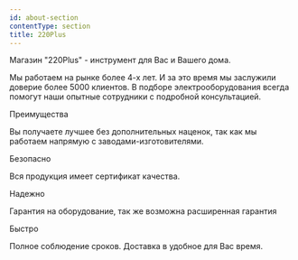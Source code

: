 ```yaml
---
id: about-section
contentType: section
title: 220Plus
---
```

Магазин "220Plus" - инструмент для Вас и Вашего дома.

Мы работаем на рынке более 4-х лет. И за это время мы заслужили доверие более 5000 клиентов. В подборе электрооборудования всегда помогут наши опытные сотрудники с подробной консультацией.

Преимущества 

Вы получаете лучшее без дополнительных наценок, так как мы работаем напрямую с заводами-изготовителями.

Безопасно

Вся продукция имеет сертификат качества.

Надежно 

Гарантия на оборудование, так же возможна расширенная гарантия 

Быстро 

Полное соблюдение сроков. Доставка в удобное для Вас время.
